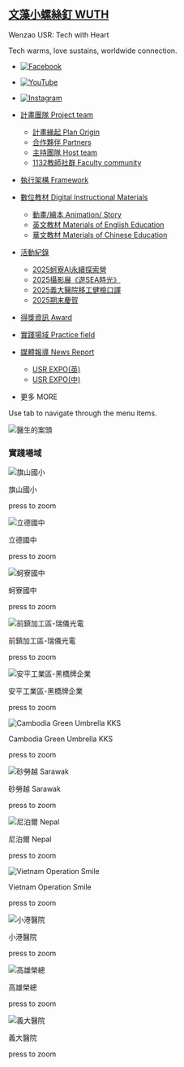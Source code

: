 ## [文藻小螺絲釘 WUTH](../official.html)

Wenzao USR: Tech with Heart

Tech warms, love sustains, worldwide connection.

  * [![Facebook](https://static.wixstatic.com/media/e316f544f9094143b9eac01f1f19e697.png/v1/fill/w_39,h_39,al_c,q_85,usm_0.66_1.00_0.01,enc_avif,quality_auto/e316f544f9094143b9eac01f1f19e697.png)](https://www.facebook.com/文藻usr-國際醫療志工團-1782335585179795)
  * [![YouTube](https://static.wixstatic.com/media/a1b09fe8b7f04378a9fe076748ad4a6a.png/v1/fill/w_39,h_39,al_c,q_85,usm_0.66_1.00_0.01,enc_avif,quality_auto/a1b09fe8b7f04378a9fe076748ad4a6a.png)](https://youtube.com/@usrwhcusr4741?si=1QOziF982QiLtSTS)
  * [![Instagram](https://static.wixstatic.com/media/9f9c321c774844b793180620472aa4f1.png/v1/fill/w_39,h_39,al_c,q_85,usm_0.66_1.00_0.01,enc_avif,quality_auto/9f9c321c774844b793180620472aa4f1.png)](https://www.instagram.com/whc_usr/)



  * [計畫團隊 Project team](計畫團隊-1.html)
    * [計畫緣起 Plan Origin](計畫緣起.html)
    * [合作夥伴 Partners](合作夥伴.html)
    * [主持團隊 Host team](計畫團隊.html)
    * [1132教師社群 Faculty community](教師社群.html)
  * [執行架構 Framework](組織架構.html)
  * [數位教材 Digital Instructional Materials](副本-計畫團隊-project-team.html)
    * [動畫/繪本 Animation/ Story](about-3-1.html)
    * [英文教材 Materials of English Education](副本-數位教材-digital-instructional-materials.html)
    * [華文教材 Materials of Chinese Education](副本-英文課程教材-materials-of-english-education.html)
  * [活動紀錄](媒體報導.html)
    * [2025蚵寮AI永續探索營](副本-活動消息activity.html)
    * [2025攝影展《遊SEA時光》](副本-2025蚵寮ai永續探索營.html)
    * [2025義大醫院移工健檢口譯](副本-2025蚵寮ai永續探索營-1.html)
    * [2025期末慶賀](副本-2025攝影展-遊sea時光.html)
  * [得獎資訊 Award](about-3.html)
  * [實踐場域 Practice field](服務場域.html)
  * [媒體報導 News Report](媒體報導-1.html)
    * [USR EXPO(英)](usr-expo-英.html)
    * [USR EXPO(中)](usr-expo-中文.html)
  * 更多 MORE







Use tab to navigate through the menu items.

![醫生的案頭](https://static.wixstatic.com/media/11062b_533d3deb9ff1496c968c9c63e5891ad0~mv2.jpg/v1/fill/w_81,h_54,al_c,q_80,usm_0.66_1.00_0.01,blur_2,enc_avif,quality_auto/11062b_533d3deb9ff1496c968c9c63e5891ad0~mv2.jpg)

### ​實踐場域

![旗山國小](https://static.wixstatic.com/media/409f02_de703b152b5348e98fcbc637214a7141~mv2.jpg/v1/fill/w_144,h_90,al_c,q_80,usm_0.66_1.00_0.01,blur_2,enc_avif,quality_auto/409f02_de703b152b5348e98fcbc637214a7141~mv2.jpg)

旗山國小

press to zoom

![立德國中](https://static.wixstatic.com/media/409f02_34cbe832c5f74273af55a60684f478b1~mv2.jpg/v1/fill/w_147,h_83,al_c,q_80,usm_0.66_1.00_0.01,blur_2,enc_avif,quality_auto/409f02_34cbe832c5f74273af55a60684f478b1~mv2.jpg)

立德國中

press to zoom

![蚵寮國中](https://static.wixstatic.com/media/10e09e_285d5edf46314a5ab8601ba593fc5d0e~mv2.jpg/v1/fill/w_107,h_53,al_c,q_80,usm_0.66_1.00_0.01,blur_2,enc_avif,quality_auto/10e09e_285d5edf46314a5ab8601ba593fc5d0e~mv2.jpg)

蚵寮國中

press to zoom

![前鎮加工區-瑞儀光電](https://static.wixstatic.com/media/409f02_3e947f29dc244559b1ba261ef6d1c110~mv2.jpg/v1/fill/w_144,h_66,al_c,q_80,usm_0.66_1.00_0.01,blur_2,enc_avif,quality_auto/409f02_3e947f29dc244559b1ba261ef6d1c110~mv2.jpg)

前鎮加工區-瑞儀光電

press to zoom

![安平工業區-黑橋牌企業](https://static.wixstatic.com/media/409f02_ec9b1ba60ba34bab8d71169196224be2~mv2.jpg/v1/fill/w_144,h_122,al_c,q_80,usm_0.66_1.00_0.01,blur_2,enc_avif,quality_auto/409f02_ec9b1ba60ba34bab8d71169196224be2~mv2.jpg)

安平工業區-黑橋牌企業

press to zoom

![Cambodia Green Umbrella KKS](https://static.wixstatic.com/media/409f02_29342be29233488d8797eed0b36b3c71~mv2.jpg/v1/fill/w_144,h_108,al_c,q_80,usm_0.66_1.00_0.01,blur_2,enc_avif,quality_auto/409f02_29342be29233488d8797eed0b36b3c71~mv2.jpg)

Cambodia Green Umbrella KKS

press to zoom

![砂勞越 Sarawak](https://static.wixstatic.com/media/10e09e_06ffa32244f64e5da932e6fa681a9839~mv2.png/v1/fill/w_49,h_34,al_c,q_85,usm_0.66_1.00_0.01,blur_2,enc_avif,quality_auto/10e09e_06ffa32244f64e5da932e6fa681a9839~mv2.png)

砂勞越 Sarawak

press to zoom

![尼泊爾 Nepal](https://static.wixstatic.com/media/10e09e_a6846129287a4680bc2b50eac4059671~mv2.jpg/v1/fill/w_108,h_81,al_c,q_80,usm_0.66_1.00_0.01,blur_2,enc_avif,quality_auto/10e09e_a6846129287a4680bc2b50eac4059671~mv2.jpg)

尼泊爾 Nepal

press to zoom

![Vietnam Operation Smile](https://static.wixstatic.com/media/409f02_a2615d928f8543b99bbfeeab4e6af702~mv2.jpg/v1/fill/w_144,h_108,al_c,q_80,usm_0.66_1.00_0.01,blur_2,enc_avif,quality_auto/409f02_a2615d928f8543b99bbfeeab4e6af702~mv2.jpg)

Vietnam Operation Smile

press to zoom

![小港醫院](https://static.wixstatic.com/media/409f02_f3fb169722c34b4b8b63c3f3efb78c46~mv2.jpg/v1/fill/w_144,h_81,al_c,q_80,usm_0.66_1.00_0.01,blur_2,enc_avif,quality_auto/409f02_f3fb169722c34b4b8b63c3f3efb78c46~mv2.jpg)

小港醫院

press to zoom

![高雄榮總](https://static.wixstatic.com/media/409f02_e2cd912d8fa7497da21d47db5d3ff207~mv2.jpg/v1/fill/w_144,h_108,al_c,q_80,usm_0.66_1.00_0.01,blur_2,enc_avif,quality_auto/409f02_e2cd912d8fa7497da21d47db5d3ff207~mv2.jpg)

高雄榮總

press to zoom

![義大醫院](https://static.wixstatic.com/media/409f02_d08c2e820f0744e3acf7dc71844b936f~mv2.jpg/v1/fill/w_147,h_110,al_c,q_80,usm_0.66_1.00_0.01,blur_2,enc_avif,quality_auto/409f02_d08c2e820f0744e3acf7dc71844b936f~mv2.jpg)

義大醫院

press to zoom

###### ​
